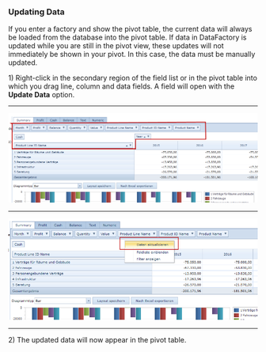 ### Updating Data

If you enter a factory and show the pivot table, the current data will always be loaded from the database into the pivot table. If data in DataFactory is updated while you are still in the pivot view, these updates will not immediately be shown in your pivot. In this case, the data must be manually updated.

1\) Right-click in the secondary region of the field list or in the pivot table into which you drag line, column and data fields. A field will open with the **Update Data** option. 

---

![](/assets/f30.png)

---

![](/assets/f31.png)

---

2\) The updated data will now appear in the pivot table.

